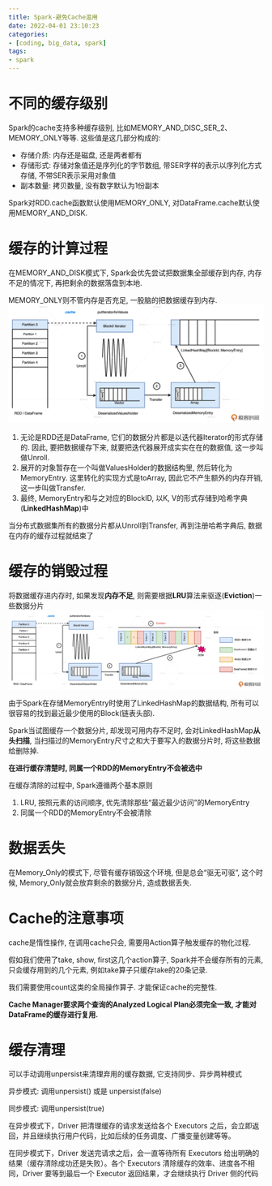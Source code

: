 ```yaml
---
title: Spark-避免Cache滥用
date: 2022-04-01 23:10:23
categories:
- [coding, big_data, spark]
tags: 
- spark
---
```

# 不同的缓存级别

Spark的cache支持多种缓存级别, 比如MEMORY_AND_DISC_SER_2、MEMORY_ONLY等等. 这些值是这几部分构成的:

-   存储介质: 内存还是磁盘, 还是两者都有
-   存储形式: 存储对象值还是序列化的字节数组, 带SER字样的表示以序列化方式存储, 不带SER表示采用对象值
-   副本数量: 拷贝数量, 没有数字默认为1份副本

Spark对RDD.cache函数默认使用MEMORY_ONLY, 对DataFrame.cache默认使用MEMORY_AND_DISK.

# 缓存的计算过程

在MEMORY_AND_DISK模式下, Spark会优先尝试把数据集全部缓存到内存, 内存不足的情况下, 再把剩余的数据落盘到本地.

MEMORY_ONLY则不管内存是否充足, 一股脑的把数据缓存到内存.
![](https://raw.githubusercontent.com/liunaijie/images/master/202308121545329.png)

1.  无论是RDD还是DataFrame, 它们的数据分片都是以迭代器Iterator的形式存储的. 因此, 要把数据缓存下来, 就要把迭代器展开成实实在在的数据值, 这一步叫做Unroll.
2.  展开的对象暂存在一个叫做ValuesHolder的数据结构里, 然后转化为MemoryEntry. 这里转化的实现方式是toArray, 因此它不产生额外的内存开销, 这一步叫做Transfer.
3.  最终, MemoryEntry和与之对应的BlockID, 以K, V的形式存储到哈希字典(**LinkedHashMap**)中

当分布式数据集所有的数据分片都从Unroll到Transfer, 再到注册哈希字典后, 数据在内存的缓存过程就结束了

# 缓存的销毁过程

将数据缓存进内存时, 如果发现**内存不足**, 则需要根据**LRU**算法来驱逐(**Eviction**)一些数据分片
![](https://raw.githubusercontent.com/liunaijie/images/master/202308121546100.png)

由于Spark在存储MemoryEntry时使用了LinkedHashMap的数据结构, 所有可以很容易的找到最近最少使用的Block(链表头部).

Spark当试图缓存一个数据分片, 却发现可用内存不足时, 会对LinkedHashMap**从头扫描**, 当扫描过的MemoryEntry尺寸之和大于要写入的数据分片时, 将这些数据给删除掉.

**在进行缓存清楚时, 同属一个RDD的MemoryEntry不会被选中**

在缓存清除的过程中, Spark遵循两个基本原则

1.  LRU, 按照元素的访问顺序, 优先清除那些“最近最少访问”的MemoryEntry
2.  同属一个RDD的MemoryEntry不会被清除

# 数据丢失

在Memory_Only的模式下, 尽管有缓存销毁这个环境, 但是总会“驱无可驱”, 这个时候, Memory_Only就会放弃剩余的数据分片, 造成数据丢失.

# Cache的注意事项

cache是惰性操作, 在调用cache只会, 需要用Action算子触发缓存的物化过程.

假如我们使用了take, show, first这几个action算子, Spark并不会缓存所有的元素, 只会缓存用到的几个元素, 例如take算子只缓存take的20条记录.

我们需要使用count这类的全局操作算子. 才能保证cache的完整性.

**Cache Manager要求两个查询的Analyzed Logical Plan必须完全一致, 才能对DataFrame的缓存进行复用.**

# 缓存清理

可以手动调用unpersist来清理弃用的缓存数据, 它支持同步、异步两种模式

异步模式: 调用unpersist() 或是 unpersist(false)

同步模式: 调用unpersist(true)

在异步模式下，Driver 把清理缓存的请求发送给各个 Executors 之后，会立即返回，并且继续执行用户代码，比如后续的任务调度、广播变量创建等等。

在同步模式下，Driver 发送完请求之后，会一直等待所有 Executors 给出明确的结果（缓存清除成功还是失败）。各个 Executors 清除缓存的效率、进度各不相同，Driver 要等到最后一个 Executor 返回结果，才会继续执行 Driver 侧的代码